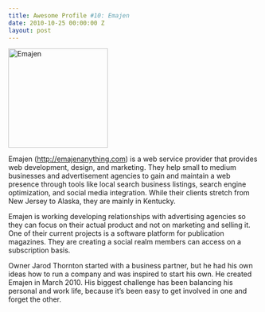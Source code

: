 ```yaml
---
title: Awesome Profile #10: Emajen
date: 2010-10-25 00:00:00 Z
layout: post
---
```

 
<p> <img alt="Emajen" src="http://emajen.com/wp-content/uploads/2012/03/logo171.png" width="200"/></p>
<p>Emajen (<a href="http://emajenanything.com/" target="_blank">http://emajenanything.com</a>) is a web service provider that provides web development, design, and marketing. They help small to medium businesses and advertisement agencies to gain and maintain a web presence through tools like local search business listings, search engine optimization, and social media integration. While their clients stretch from New Jersey to Alaska, they are mainly in Kentucky.</p>
<p>Emajen is working developing relationships with advertising agencies so they can focus on their actual product and not on marketing and selling it. One of their current projects is a software platform for publication magazines. They are creating a social realm members can access on a subscription basis.</p>
<p>Owner Jarod Thornton started with a business partner, but he had his own ideas how to run a company and was inspired to start his own. He created Emajen in March 2010. His biggest challenge has been balancing his personal and work life, because it&rsquo;s been easy to get involved in one and forget the other.</p>
